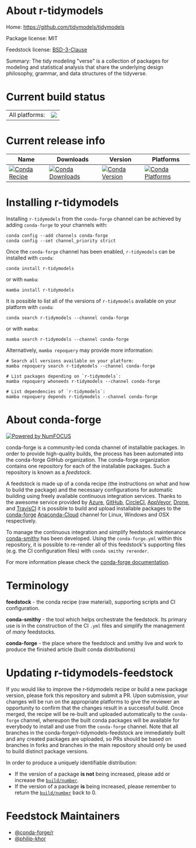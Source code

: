 About r-tidymodels
==================

Home: https://github.com/tidymodels/tidymodels

Package license: MIT

Feedstock license: [BSD-3-Clause](https://github.com/conda-forge/r-tidymodels-feedstock/blob/main/LICENSE.txt)

Summary: The tidy modeling "verse" is a collection of packages for  modeling and statistical analysis that share the underlying design philosophy, grammar, and data structures of the tidyverse.

Current build status
====================


<table><tr><td>All platforms:</td>
    <td>
      <a href="https://dev.azure.com/conda-forge/feedstock-builds/_build/latest?definitionId=2300&branchName=main">
        <img src="https://dev.azure.com/conda-forge/feedstock-builds/_apis/build/status/r-tidymodels-feedstock?branchName=main">
      </a>
    </td>
  </tr>
</table>

Current release info
====================

| Name | Downloads | Version | Platforms |
| --- | --- | --- | --- |
| [![Conda Recipe](https://img.shields.io/badge/recipe-r--tidymodels-green.svg)](https://anaconda.org/conda-forge/r-tidymodels) | [![Conda Downloads](https://img.shields.io/conda/dn/conda-forge/r-tidymodels.svg)](https://anaconda.org/conda-forge/r-tidymodels) | [![Conda Version](https://img.shields.io/conda/vn/conda-forge/r-tidymodels.svg)](https://anaconda.org/conda-forge/r-tidymodels) | [![Conda Platforms](https://img.shields.io/conda/pn/conda-forge/r-tidymodels.svg)](https://anaconda.org/conda-forge/r-tidymodels) |

Installing r-tidymodels
=======================

Installing `r-tidymodels` from the `conda-forge` channel can be achieved by adding `conda-forge` to your channels with:

```
conda config --add channels conda-forge
conda config --set channel_priority strict
```

Once the `conda-forge` channel has been enabled, `r-tidymodels` can be installed with `conda`:

```
conda install r-tidymodels
```

or with `mamba`:

```
mamba install r-tidymodels
```

It is possible to list all of the versions of `r-tidymodels` available on your platform with `conda`:

```
conda search r-tidymodels --channel conda-forge
```

or with `mamba`:

```
mamba search r-tidymodels --channel conda-forge
```

Alternatively, `mamba repoquery` may provide more information:

```
# Search all versions available on your platform:
mamba repoquery search r-tidymodels --channel conda-forge

# List packages depending on `r-tidymodels`:
mamba repoquery whoneeds r-tidymodels --channel conda-forge

# List dependencies of `r-tidymodels`:
mamba repoquery depends r-tidymodels --channel conda-forge
```


About conda-forge
=================

[![Powered by
NumFOCUS](https://img.shields.io/badge/powered%20by-NumFOCUS-orange.svg?style=flat&colorA=E1523D&colorB=007D8A)](https://numfocus.org)

conda-forge is a community-led conda channel of installable packages.
In order to provide high-quality builds, the process has been automated into the
conda-forge GitHub organization. The conda-forge organization contains one repository
for each of the installable packages. Such a repository is known as a *feedstock*.

A feedstock is made up of a conda recipe (the instructions on what and how to build
the package) and the necessary configurations for automatic building using freely
available continuous integration services. Thanks to the awesome service provided by
[Azure](https://azure.microsoft.com/en-us/services/devops/), [GitHub](https://github.com/),
[CircleCI](https://circleci.com/), [AppVeyor](https://www.appveyor.com/),
[Drone](https://cloud.drone.io/welcome), and [TravisCI](https://travis-ci.com/)
it is possible to build and upload installable packages to the
[conda-forge](https://anaconda.org/conda-forge) [Anaconda-Cloud](https://anaconda.org/)
channel for Linux, Windows and OSX respectively.

To manage the continuous integration and simplify feedstock maintenance
[conda-smithy](https://github.com/conda-forge/conda-smithy) has been developed.
Using the ``conda-forge.yml`` within this repository, it is possible to re-render all of
this feedstock's supporting files (e.g. the CI configuration files) with ``conda smithy rerender``.

For more information please check the [conda-forge documentation](https://conda-forge.org/docs/).

Terminology
===========

**feedstock** - the conda recipe (raw material), supporting scripts and CI configuration.

**conda-smithy** - the tool which helps orchestrate the feedstock.
                   Its primary use is in the construction of the CI ``.yml`` files
                   and simplify the management of *many* feedstocks.

**conda-forge** - the place where the feedstock and smithy live and work to
                  produce the finished article (built conda distributions)


Updating r-tidymodels-feedstock
===============================

If you would like to improve the r-tidymodels recipe or build a new
package version, please fork this repository and submit a PR. Upon submission,
your changes will be run on the appropriate platforms to give the reviewer an
opportunity to confirm that the changes result in a successful build. Once
merged, the recipe will be re-built and uploaded automatically to the
`conda-forge` channel, whereupon the built conda packages will be available for
everybody to install and use from the `conda-forge` channel.
Note that all branches in the conda-forge/r-tidymodels-feedstock are
immediately built and any created packages are uploaded, so PRs should be based
on branches in forks and branches in the main repository should only be used to
build distinct package versions.

In order to produce a uniquely identifiable distribution:
 * If the version of a package **is not** being increased, please add or increase
   the [``build/number``](https://docs.conda.io/projects/conda-build/en/latest/resources/define-metadata.html#build-number-and-string).
 * If the version of a package **is** being increased, please remember to return
   the [``build/number``](https://docs.conda.io/projects/conda-build/en/latest/resources/define-metadata.html#build-number-and-string)
   back to 0.

Feedstock Maintainers
=====================

* [@conda-forge/r](https://github.com/conda-forge/r/)
* [@philip-khor](https://github.com/philip-khor/)

